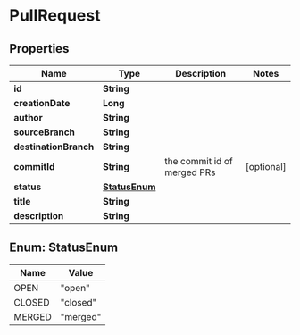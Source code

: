 

# PullRequest


## Properties

Name | Type | Description | Notes
------------ | ------------- | ------------- | -------------
**id** | **String** |  | 
**creationDate** | **Long** |  | 
**author** | **String** |  | 
**sourceBranch** | **String** |  | 
**destinationBranch** | **String** |  | 
**commitId** | **String** | the commit id of merged PRs |  [optional]
**status** | [**StatusEnum**](#StatusEnum) |  | 
**title** | **String** |  | 
**description** | **String** |  | 



## Enum: StatusEnum

Name | Value
---- | -----
OPEN | &quot;open&quot;
CLOSED | &quot;closed&quot;
MERGED | &quot;merged&quot;



